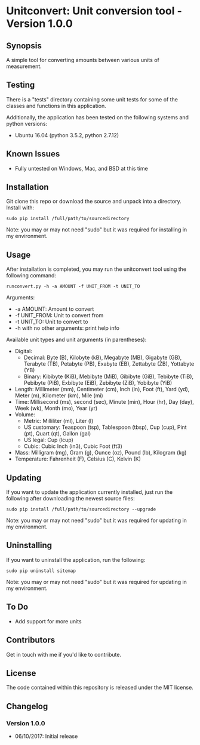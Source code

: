 # Unitconvert: Unit conversion tool - Version 1.0.0

## Synopsis

A simple tool for converting amounts between various units of measurement.

## Testing

There is a "tests" directory containing some unit tests for some of the classes and functions in this application.

Additionally, the application has been tested on the following systems and python versions:

* Ubuntu 16.04 (python 3.5.2, python 2.7.12)

## Known Issues

* Fully untested on Windows, Mac, and BSD at this time

## Installation

Git clone this repo or download the source and unpack into a directory. Install with:

`sudo pip install /full/path/to/sourcedirectory`

Note: you may or may not need "sudo" but it was required for installing in my environment.

## Usage

After installation is completed, you may run the unitconvert tool using the following command:

`runconvert.py -h -a AMOUNT -f UNIT_FROM -t UNIT_TO`

Arguments:
* -a AMOUNT: Amount to convert
* -f UNIT_FROM: Unit to convert from
* -t UNIT_TO: Unit to convert to
* -h with no other arguments: print help info

Available unit types and unit arguments (in parentheses):

* Digital:
  - Decimal: Byte (B), Kilobyte (kB), Megabyte (MB), Gigabyte (GB), Terabyte (TB), Petabyte (PB), Exabyte (EB), Zettabyte (ZB), Yottabyte (YB)
  - Binary: Kibibyte (KiB), Mebibyte (MiB), Gibibyte (GiB), Tebibyte (TiB), Pebibyte (PiB), Exbibyte (EiB), Zebibyte (ZiB), Yobibyte (YiB)
* Length: Millimeter (mm), Centimeter (cm), Inch (in), Foot (ft), Yard (yd), Meter (m), Kilometer (km), Mile (mi)
* Time: Millisecond (ms), second (sec), Minute (min), Hour (hr), Day (day), Week (wk), Month (mo), Year (yr)
* Volume:
  - Metric: Milliliter (ml), Liter (l)
  - US customary: Teaspoon (tsp), Tablespoon (tbsp), Cup (cup), Pint (pt), Quart (qt), Gallon (gal)
  - US legal: Cup (lcup)
  - Cubic: Cubic Inch (in3), Cubic Foot (ft3)
* Mass: Milligram (mg), Gram (g), Ounce (oz), Pound (lb), Kilogram (kg)
* Temperature: Fahrenheit (F), Celsius (C), Kelvin (K)

## Updating

If you want to update the application currently installed, just run the following after downloading the newest source files:

`sudo pip install /full/path/to/sourcedirectory --upgrade`

Note: you may or may not need "sudo" but it was required for updating in my environment.

## Uninstalling

If you want to uninstall the application, run the following:

`sudo pip uninstall sitemap`

Note: you may or may not need "sudo" but it was required for updating in my environment.

## To Do

* Add support for more units

## Contributors

Get in touch with me if you'd like to contribute.

## License

The code contained within this repository is released under the MIT license.

## Changelog

### Version 1.0.0
* 06/10/2017: Initial release

